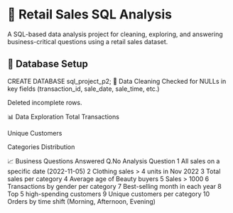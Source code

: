# 🛒 Retail Sales SQL Analysis

A SQL-based data analysis project for cleaning, exploring, and answering business-critical questions using a retail sales dataset.

## 📌 Database Setup

CREATE DATABASE sql_project_p2;
🧹 Data Cleaning
Checked for NULLs in key fields (transaction_id, sale_date, sale_time, etc.)

Deleted incomplete rows.

📊 Data Exploration
Total Transactions

Unique Customers

Categories Distribution

📈 Business Questions Answered
Q.No	Analysis Question
1	All sales on a specific date (2022-11-05)
2	Clothing sales > 4 units in Nov 2022
3	Total sales per category
4	Average age of Beauty buyers
5	Sales > 1000
6	Transactions by gender per category
7	Best-selling month in each year
8	Top 5 high-spending customers
9	Unique customers per category
10	Orders by time shift (Morning, Afternoon, Evening)
